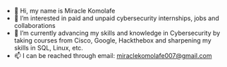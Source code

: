 - 👋 Hi, my name is Miracle Komolafe
- 👀 I’m interested in paid and unpaid cybersecurity internships, jobs and collaborations
- 🌱 I’m currently advancing my skills and knowledge in Cybersecurity by taking courses from Cisco, Google, Hackthebox and sharpening my skills in SQL, Linux, etc.
- 📫 I can be reached through email: miraclekomolafe007@gmail.com
